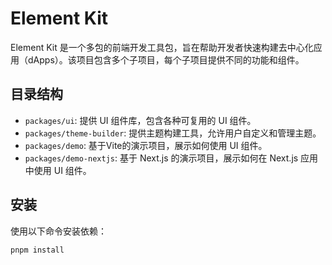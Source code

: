 # Element Kit

Element Kit 是一个多包的前端开发工具包，旨在帮助开发者快速构建去中心化应用（dApps）。该项目包含多个子项目，每个子项目提供不同的功能和组件。

## 目录结构

- `packages/ui`: 提供 UI 组件库，包含各种可复用的 UI 组件。
- `packages/theme-builder`: 提供主题构建工具，允许用户自定义和管理主题。
- `packages/demo`: 基于Vite的演示项目，展示如何使用 UI 组件。
- `packages/demo-nextjs`: 基于 Next.js 的演示项目，展示如何在 Next.js 应用中使用 UI 组件。

## 安装

使用以下命令安装依赖：
```bash
pnpm install
```